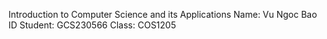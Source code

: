 Introduction to Computer Science and its Applications
Name: Vu Ngoc Bao ID Student: GCS230566 Class: COS1205
